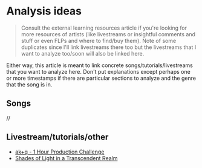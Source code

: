 # Analysis ideas
> Consult the external learning resources article if you're looking for more resources of artists (like livestreams or insightful comments and stuff or even FLPs and where to find/buy them). Note of some duplicates since I'll link livestreams there too but the livestreams that I want to analyze too/soon will also be linked here.

Either way, this article is meant to link concrete songs/tutorials/livestreams that you want to analyze here. Don't put explanations except perhaps one or more timestamps if there are particular sections to analyze and the genre that the song is in.

## Songs
//

## Livestream/tutorials/other
- [ak+q - 1 Hour Production Challenge](https://www.youtube.com/watch?v=wjx9K2vI2wo&t=1954s)
- [Shades of Light in a Transcendent Realm](https://www.youtube.com/watch?v=nP70bnzpYDY)
